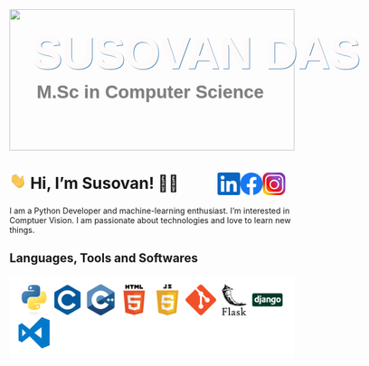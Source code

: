 <div style="margin: 0; padding: 0;
            font-family: 'Poppins', sans-serif; 
            display: flex">
    <p style="position: absolute;
              margin-top: 2rem;
              margin-left: 2.5rem;
              font-weight: bold;
              font-style: normal;
              font-size: 5rem;
              color: snow;
              text-shadow: 1px 1px steelblue;">
        SUSOVAN DAS
    </p>
    <p style="position: absolute;
              margin-top: 8rem;
              margin-left: 3rem;
              font-weight: bold;
              font-style: normal;
              font-size: 2rem;
              color: gray;
              text-shadow: .5px .5px silver;">
        M.Sc in Computer Science
    </p>
    <img src="assets/banner.gif" width=100% height=250px>
</div>

<h1 style="align-content: center;
           padding-right: 1rem;">
    <img src="assets/wave.gif" width="30px"> Hi, I’m Susovan! 👨‍💻
    <a href="https://instagram.com/_susovandas/">
        <img align="right" alt="Susovan's Instagram" width="40px" src="assets/instagram.png" />
    </a>
    </a>
    <a href="https://www.facebook.com/susovandasfb/">
        <img align="right" alt="Susovan's Facebook" width="40px" src="assets/facebook.svg" />
    </a>
    <a href="https://www.linkedin.com/in/susovandas/">
        <img align="right" alt="Susovan's LinkedIn" width="40px" src="assets/linkedin.svg" />
    </a>
</h1>
I am a Python Developer and machine-learning enthusiast. I’m interested in Comptuer Vision. I am passionate about technologies and love to learn new things.


## Languages, Tools and Softwares
<div style="background-color: white; padding: 1rem;">
    <img alt="Python" width="55px" src="assets/python.png">
    <img alt="Python" width="55px" src="assets/c.png">
    <img alt="Python" width="55px" src="assets/c++.png">
    <img alt="Python" width="55px" src="assets/html5.png">
    <img alt="Python" width="55px" src="assets/javascript.png">
    <img alt="Python" width="55px" src="assets/git.png">
    <img alt="Python" width="55px" src="assets/flask.png">
    <img alt="Python" width="55px" src="assets/django.png">
    <img alt="Python" width="55px" src="assets/visual-studio-code.png">
</div>
